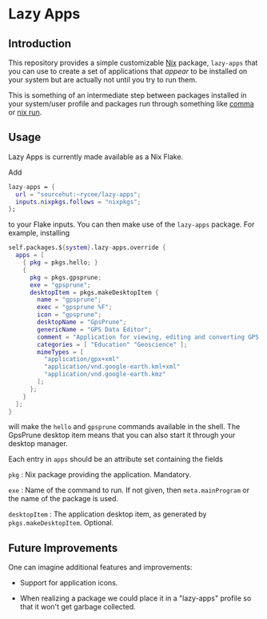 # Lazy Apps

## Introduction

This repository provides a simple customizable [Nix][] package,
`lazy-apps` that you can use to create a set of applications that
_appear_ to be installed on your system but are actually not until you
try to run them.

This is something of an intermediate step between packages installed
in your system/user profile and packages run through something like
[comma][] or [nix run][].

[Nix]: https://nixos.org/nix/
[comma]: https://github.com/nix-community/comma
[nix run]: https://nixos.org/manual/nix/stable/command-ref/new-cli/nix3-run

## Usage

Lazy Apps is currently made available as a Nix Flake.

Add

``` nix
lazy-apps = {
  url = "sourcehut:~rycee/lazy-apps";
  inputs.nixpkgs.follows = "nixpkgs";
};
```

to your Flake inputs. You can then make use of the `lazy-apps`
package. For example, installing

``` nix
self.packages.${system}.lazy-apps.override {
  apps = [
    { pkg = pkgs.hello; }
    {
      pkg = pkgs.gpsprune;
      exe = "gpsprune";
      desktopItem = pkgs.makeDesktopItem {
        name = "gpsprune";
        exec = "gpsprune %F";
        icon = "gpsprune";
        desktopName = "GpsPrune";
        genericName = "GPS Data Editor";
        comment = "Application for viewing, editing and converting GPS coordinate data";
        categories = [ "Education" "Geoscience" ];
        mimeTypes = [
          "application/gpx+xml"
          "application/vnd.google-earth.kml+xml"
          "application/vnd.google-earth.kmz"
        ];
      };
    }
  ];
}
```

will make the `hello` and `gpsprune` commands available in the shell.
The GpsPrune desktop item means that you can also start it through
your desktop manager.

Each entry in `apps` should be an attribute set containing the fields

`pkg`
: Nix package providing the application. Mandatory.

`exe`
: Name of the command to run. If not given, then `meta.mainProgram` or
  the name of the package is used.

`desktopItem`
: The application desktop item, as generated by
  `pkgs.makeDesktopItem`. Optional.

## Future Improvements

One can imagine additional features and improvements:

- Support for application icons.

- When realizing a package we could place it in a "lazy-apps" profile
  so that it won't get garbage collected.

